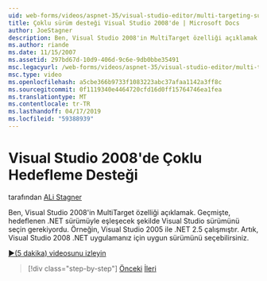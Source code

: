 ```yaml
---
uid: web-forms/videos/aspnet-35/visual-studio-editor/multi-targeting-support-in-visual-studio-2008
title: Çoklu sürüm desteği Visual Studio 2008'de | Microsoft Docs
author: JoeStagner
description: Ben, Visual Studio 2008'in MultiTarget özelliği açıklamak. Geçmişte, hedeflenen .NET versi eşleştirmek için Visual Studio sürümünü seçin gerekiyordu...
ms.author: riande
ms.date: 11/15/2007
ms.assetid: 297bd67d-10d9-406d-9c6e-9db0bbe35491
msc.legacyurl: /web-forms/videos/aspnet-35/visual-studio-editor/multi-targeting-support-in-visual-studio-2008
msc.type: video
ms.openlocfilehash: a5cbe366b9733f1083223abc37afaa1142a3ff8c
ms.sourcegitcommit: 0f1119340e4464720cfd16d0ff15764746ea1fea
ms.translationtype: MT
ms.contentlocale: tr-TR
ms.lasthandoff: 04/17/2019
ms.locfileid: "59388939"
---
```

# <a name="multi-targeting-support-in-visual-studio-2008"></a>Visual Studio 2008'de Çoklu Hedefleme Desteği

tarafından [ALi Stagner](https://github.com/JoeStagner)

Ben, Visual Studio 2008'in MultiTarget özelliği açıklamak. Geçmişte, hedeflenen .NET sürümüyle eşleşecek şekilde Visual Studio sürümünü seçin gerekiyordu. Örneğin, Visual Studio 2005 ile .NET 2.5 çalışmıştır. Artık, Visual Studio 2008 .NET uygulamanız için uygun sürümünü seçebilirsiniz.

[&#9654;(5 dakika) videosunu izleyin](https://channel9.msdn.com/Blogs/ASP-NET-Site-Videos/multi-targeting-support-in-visual-studio-2008)

> [!div class="step-by-step"]
> [Önceki](javascript-debugging-in-visual-studio-2008.md)
> [İleri](intellisense-for-jscript-and-aspnet-ajax.md)
